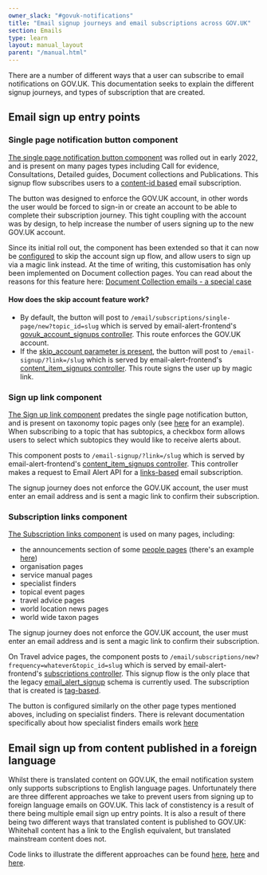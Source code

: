```yaml
---
owner_slack: "#govuk-notifications"
title: "Email signup journeys and email subscriptions across GOV.UK"
section: Emails
type: learn
layout: manual_layout
parent: "/manual.html"
---
```


There are a number of different ways that a user can subscribe to email notifications on GOV.UK. This documentation seeks to explain the different signup journeys, and types of subscription that are created.

## Email sign up entry points

### Single page notification button component

[The single page notification button component][single-page-notification-button] was rolled out in early 2022, and is present on many pages types including Call for evidence, Consultations, Detailed guides, Document collections and Publications. This signup flow subscribes users to a [content-id based][email-alert-api-documentation-content-id] email subscription.

The button was designed to enforce the GOV.UK account, in other words the user would be forced to sign-in or create an account to be able to complete their subscription journey. This tight coupling with the account was by design, to help increase the number of users signing up to the new GOV.UK account.

Since its initial roll out, the component has been extended so that it can now be [configured][skip-account-documentation] to skip the account sign up flow, and allow users to sign up via a magic link instead. At the time of writing, this customisation has only been implemented on Document collection pages. You can read about the reasons for this feature here: [Document Collection emails - a special case][document-collection-emails-documenation]

[document-collection-emails-documenation]: /manual/document-collection-emails-a-special-case.html

#### How does the skip account feature work?

- By default, the button will post to `/email/subscriptions/single-page/new?topic_id=slug` which is served by email-alert-frontend's [govuk_account_signups controller][email-alert-frontend-account-controller]. This route enforces the GOV.UK account.
- If the [skip_account parameter is present][govuk-publishing-components-present], the button will post to `/email-signup/?link=/slug` which is served by email-alert-frontend's [content_item_signups controller][email-alert-frontend-content-item-controller]. This route signs the user up by magic link.

[single-page-notification-button]: https://components.publishing.service.gov.uk/component-guide/single_page_notification_button
[skip-account-documentation]: https://components.publishing.service.gov.uk/component-guide/single_page_notification_button/with_skip_account
[email-alert-api-documentation-content-id]: https://github.com/alphagov/email-alert-api/blob/main/docs/matching-content-to-subscriber-lists.md#uuid-field
[email-alert-frontend-account-controller]:https://github.com/alphagov/email-alert-frontend/blob/810f3bd43dde903ca85cbf99c073c61bf037ca16/config/routes.rb#L39
[govuk-publishing-components-present]: https://github.com/alphagov/govuk_publishing_components/blob/main/lib/govuk_publishing_components/presenters/single_page_notification_button_helper.rb#L64-L66

### Sign up link component

[The Sign up link component][sign-up-link] predates the single page notification button, and is present on taxonomy topic pages only (see [here][taxonomy-topic-example] for an example). When subscribing to a topic that has subtopics, a checkbox form allows users to select which subtopics they would like to receive alerts about.

This component posts to `/email-signup/?link=/slug` which is served by email-alert-frontend's [content_item_signups controller][email-alert-frontend-content-item-controller]. This controller makes a request to Email Alert API for a [links-based][email-alert-api-documentation-links] email subscription.

The signup journey does not enforce the GOV.UK account, the user must enter an email address and is sent a magic link to confirm their subscription.

[sign-up-link]: https://components.publishing.service.gov.uk/component-guide/signup_link
[taxonomy-topic-example]: https://www.gov.uk/education
[email-alert-api-documentation-links]: https://github.com/alphagov/email-alert-api/blob/main/docs/matching-content-to-subscriber-lists.md#json-fields
[email-alert-frontend-content-item-controller]: https://github.com/alphagov/email-alert-frontend/blob/810f3bd43dde903ca85cbf99c073c61bf037ca16/config/routes.rb#L11

### Subscription links component

[The Subscription links component][subscription-links] is used on many pages, including:

- the announcements section of some [people pages][people-finder] (there's an example [here][rishi-sunak-page])
- organisation pages
- service manual pages
- specialist finders
- topical event pages
- travel advice pages
- world location news pages
- world wide taxon pages

The signup journey does not enforce the GOV.UK account, the user must enter an email address and is sent a magic link to confirm their subscription.

On Travel advice pages, the component posts to `/email/subscriptions/new?frequency=whatever&topic_id=slug` which is served by email-alert-frontend's [subscriptions controller][email-alert-frontend-subscriptions-controller]. This signup flow is the only place that the legacy [email_alert_signup][email-alert-schema] schema is currently used. The subscription that is created is [tag-based][email-alert-api-documentation-links].

The button is configured similarly on the other page types mentioned aboves, including on specialist finders. There is relevant documentation specifically about how specialist finders emails work [here][finder-frontend-docs]

[subscription-links]: https://components.publishing.service.gov.uk/component-guide/subscription_links
[people-finder]: https://www.gov.uk/government/people
[rishi-sunak-page]: https://www.gov.uk/government/people/rishi-sunak#announcements
[email-alert-frontend-subscriptions-controller]:https://github.com/alphagov/email-alert-frontend/blob/main/config/routes.rb#L35
[finder-frontend-docs]: https://github.com/alphagov/finder-frontend/blob/main/docs/finder-email-alerts.md
[email-alert-schema]: https://github.com/alphagov/publishing-api/blob/main/content_schemas/dist/formats/email_alert_signup/notification/schema.json
[email-alert-api-documentation-links]: https://github.com/alphagov/email-alert-api/blob/main/docs/matching-content-to-subscriber-lists.md#json-fields

## Email sign up from content published in a foreign language

Whilst there is translated content on GOV.UK, the email notification system only supports subscriptions to English language pages. Unfortunately there are three different approaches we take to prevent users from signing up to foreign language emails on GOV.UK. This lack of constistency is a result of there being multiple email sign up entry points. It is also a result of there being two different ways that translated content is published to GOV.UK: Whitehall content has a link to the English equivalent, but translated mainstream content does not.

Code links to illustrate the different approaches can be found [here][organisation-page-emails], [here][single-page-notification-emails] and [here][world-location-news-page-email].

[organisation-page-emails]: https://github.com/alphagov/collections/pull/3489
[single-page-notification-emails]: https://github.com/alphagov/government-frontend/pull/3467
[world-location-news-page-email]:https://github.com/alphagov/collections/blob/ea307473313aa5138e6db6dd16eb26f1bf453bfd/app/views/world_location_news/show.html.erb#L56-L86
